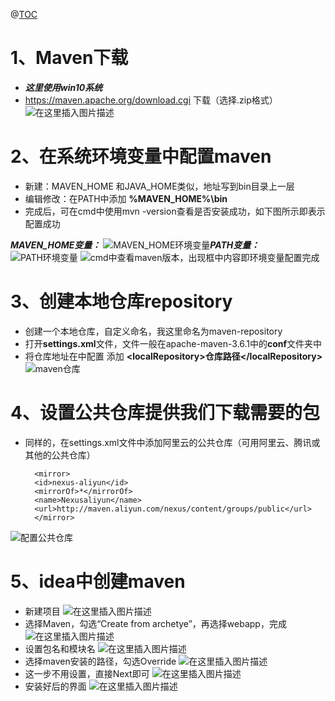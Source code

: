 ﻿@[TOC](Maven的安装配置及创建IDEA项目)

#  1、Maven下载
- ***这里使用win10系统*** 
- https://maven.apache.org/download.cgi  下载（选择.zip格式）
![在这里插入图片描述](https://img-blog.csdnimg.cn/20190809164501917.png?x-oss-process=image/watermark,type_ZmFuZ3poZW5naGVpdGk,shadow_10,text_aHR0cHM6Ly9ibG9nLmNzZG4ubmV0L3JlZHBhbmRhMjEz,size_16,color_FFFFFF,t_70)

# 2、在系统环境变量中配置maven
- 新建：MAVEN_HOME 和JAVA_HOME类似，地址写到bin目录上一层
- 编辑修改：在PATH中添加 __%MAVEN_HOME%\bin__
- 完成后，可在cmd中使用mvn -version查看是否安装成功，如下图所示即表示配置成功

__*MAVEN_HOME变量：*__
![MAVEN_HOME环境变量](https://img-blog.csdnimg.cn/20190809164818727.png?x-oss-process=image/watermark,type_ZmFuZ3poZW5naGVpdGk,shadow_10,text_aHR0cHM6Ly9ibG9nLmNzZG4ubmV0L3JlZHBhbmRhMjEz,size_16,color_FFFFFF,t_70)__*PATH变量：*__![PATH环境变量](https://img-blog.csdnimg.cn/20190809165129176.png?x-oss-process=image/watermark,type_ZmFuZ3poZW5naGVpdGk,shadow_10,text_aHR0cHM6Ly9ibG9nLmNzZG4ubmV0L3JlZHBhbmRhMjEz,size_16,color_FFFFFF,t_70)
![cmd中查看maven版本，出现框中内容即环境变量配置完成](https://img-blog.csdnimg.cn/20190809165720707.png?x-oss-process=image/watermark,type_ZmFuZ3poZW5naGVpdGk,shadow_10,text_aHR0cHM6Ly9ibG9nLmNzZG4ubmV0L3JlZHBhbmRhMjEz,size_16,color_FFFFFF,t_70)
# 3、创建本地仓库repository
- 创建一个本地仓库，自定义命名，我这里命名为maven-repository
- 打开**settings.xml**文件，文件一般在apache-maven-3.6.1中的**conf**文件夹中
- 将仓库地址在<settings>中配置  添加 **\<localRepository>仓库路径\</localRepository>**
![maven仓库](https://img-blog.csdnimg.cn/2019080917154283.png)


# 4、设置公共仓库提供我们下载需要的包
- 同样的，在settings.xml文件中添加阿里云的公共仓库（可用阿里云、腾讯或其他的公共仓库）

        <mirror> 
        <id>nexus-aliyun</id>   
        <mirrorOf>*</mirrorOf>   
        <name>Nexusaliyun</name>  
        <url>http://maven.aliyun.com/nexus/content/groups/public</url>  
        </mirror>

![配置公共仓库](https://img-blog.csdnimg.cn/20190809173045475.png?x-oss-process=image/watermark,type_ZmFuZ3poZW5naGVpdGk,shadow_10,text_aHR0cHM6Ly9ibG9nLmNzZG4ubmV0L3JlZHBhbmRhMjEz,size_16,color_FFFFFF,t_70)
# 5、idea中创建maven
- 新建项目
![在这里插入图片描述](https://img-blog.csdnimg.cn/20190809173814802.png?x-oss-process=image/watermark,type_ZmFuZ3poZW5naGVpdGk,shadow_10,text_aHR0cHM6Ly9ibG9nLmNzZG4ubmV0L3JlZHBhbmRhMjEz,size_10,color_FFFFFF,t_70)
- 选择Maven，勾选“Create from archetye”，再选择webapp，完成
![在这里插入图片描述](https://img-blog.csdnimg.cn/2019080917392277.png?x-oss-process=image/watermark,type_ZmFuZ3poZW5naGVpdGk,shadow_10,text_aHR0cHM6Ly9ibG9nLmNzZG4ubmV0L3JlZHBhbmRhMjEz,size_10,color_FFFFFF,t_70)
- 设置包名和模块名
![在这里插入图片描述](https://img-blog.csdnimg.cn/20190809173947971.png?x-oss-process=image/watermark,type_ZmFuZ3poZW5naGVpdGk,shadow_10,text_aHR0cHM6Ly9ibG9nLmNzZG4ubmV0L3JlZHBhbmRhMjEz,size_10,color_FFFFFF,t_70)
- 选择maven安装的路径，勾选Override
![在这里插入图片描述](https://img-blog.csdnimg.cn/20190809174001774.png?x-oss-process=image/watermark,type_ZmFuZ3poZW5naGVpdGk,shadow_10,text_aHR0cHM6Ly9ibG9nLmNzZG4ubmV0L3JlZHBhbmRhMjEz,size_10,color_FFFFFF,t_70)
- 这一步不用设置，直接Next即可
![在这里插入图片描述](https://img-blog.csdnimg.cn/20190809174014957.png?x-oss-process=image/watermark,type_ZmFuZ3poZW5naGVpdGk,shadow_10,text_aHR0cHM6Ly9ibG9nLmNzZG4ubmV0L3JlZHBhbmRhMjEz,size_10,color_FFFFFF,t_70)
- 安装好后的界面
![在这里插入图片描述](https://img-blog.csdnimg.cn/20190809174034465.png?x-oss-process=image/watermark,type_ZmFuZ3poZW5naGVpdGk,shadow_10,text_aHR0cHM6Ly9ibG9nLmNzZG4ubmV0L3JlZHBhbmRhMjEz,size_10,color_FFFFFF,t_70)












































